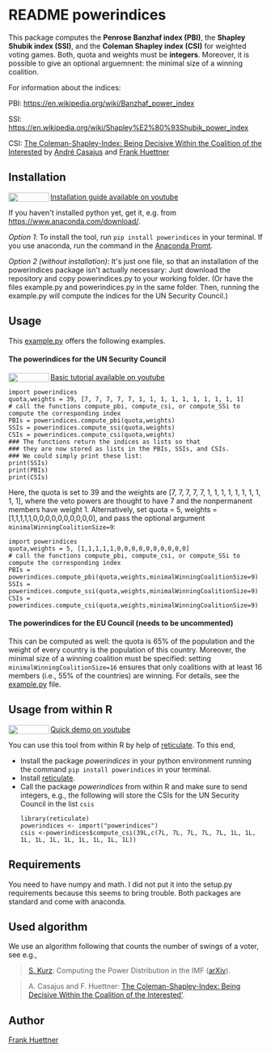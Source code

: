 # README powerindices
This package computes 
the **Penrose Banzhaf index (PBI)**, 
the **Shapley Shubik index (SSI)**, and 
the **Coleman Shapley index (CSI)**
for weighted voting games. 
Both, quota and weights must be **integers**.
Moreover, it is possible to give an optional arguemnent: the minimal size of a winning coalition.

For information about the indices:

PBI: https://en.wikipedia.org/wiki/Banzhaf_power_index

SSI: https://en.wikipedia.org/wiki/Shapley%E2%80%93Shubik_power_index

CSI: [The Coleman-Shapley-Index: Being Decisive Within the Coalition of the Interested](http://xn--frankhttner-yhb.de/frankhuettner/wp-content/uploads/2018/05/colsha.pdf) by [André Casajus](http:www.casajus.de) and [Frank Huettner](http:www.frankhuettner.de)

## Installation 
[Installation guide available on youtube ](https://youtu.be/EiXbVHV78Ik)<a href="https://youtu.be/EiXbVHV78Ik"><img src="https://upload.wikimedia.org/wikipedia/commons/thumb/b/b8/YouTube_Logo_2017.svg/240px-YouTube_Logo_2017.svg.png" align="left" height="18" width="80" target="_blank"></a>

If you haven't installed python yet, get it, e.g. from https://www.anaconda.com/download/. 

*Option 1*: To install the tool, run `pip install powerindices` in your terminal. If you use anaconda, run the command in the [Anaconda Promt](https://www.quora.com/How-do-I-start-the-anaconda-command-prompt).

*Option 2 (without installation)*: It's just one file, so that an installation of the powerindices package isn't actually necessary: Just download the repository and copy powerindices.py to your working folder.  (Or have the files example.py and powerindices.py in the same folder. Then, running the example.py will compute the indices for the UN Security Council.)



## Usage
This [example.py](https://github.com/frankhuettner/powerindices/blob/master/example.py) offers the following examples. 
#### The powerindices for the UN Security Council
[Basic tutorial available on youtube ](https://youtu.be/WNEkgr5Nx38)<a href="https://youtu.be/WNEkgr5Nx38"><img src="https://upload.wikimedia.org/wikipedia/commons/thumb/b/b8/YouTube_Logo_2017.svg/240px-YouTube_Logo_2017.svg.png" align="left" height="18" width="80" target="_blank"></a>

```
import powerindices
quota,weights = 39, [7, 7, 7, 7, 7, 1, 1, 1, 1, 1, 1, 1, 1, 1, 1] 
# call the functions compute_pbi, compute_csi, or compute_SSi to compute the corresponding index
PBIs = powerindices.compute_pbi(quota,weights)
SSIs = powerindices.compute_ssi(quota,weights)
CSIs = powerindices.compute_csi(quota,weights)
### The functions return the indices as lists so that
### they are now stored as lists in the PBIs, SSIs, and CSIs.
### We could simply print these list:
print(SSIs)
print(PBIs)
print(CSIs)
```
Here, the quota is set to 39 and the weights are [7, 7, 7, 7, 7, 1, 1, 1, 1, 1, 1, 1, 1, 1, 1], 
where the veto powers are thought to have 7 and the nonpermanent members have weight 1. 
Alternatively, set quota = 5, weights = [1,1,1,1,1,0,0,0,0,0,0,0,0,0,0], and pass the optional argument `minimalWinningCoalitionSize=9`:
```
import powerindices
quota,weights = 5, [1,1,1,1,1,0,0,0,0,0,0,0,0,0,0] 
# call the functions compute_pbi, compute_csi, or compute_SSi to compute the corresponding index
PBIs = powerindices.compute_pbi(quota,weights,minimalWinningCoalitionSize=9)
SSIs = powerindices.compute_ssi(quota,weights,minimalWinningCoalitionSize=9)
CSIs = powerindices.compute_csi(quota,weights,minimalWinningCoalitionSize=9)
```

#### The powerindices for the EU Council (needs to be uncommented)
This can be computed as well: the quota is 65% of the population and the weight of every country is the population of this country. Moreover, the minimal size of a winning coalition must be specified: setting `minimalWinningCoalitionSize=16` ensures that only coalitions with at least 16 members (i.e., 55% of the countries) are winning. For details, see the [example.py](https://github.com/frankhuettner/powerindices/blob/master/example.py) file.

## Usage from within R
[Quick demo on youtube ](https://youtu.be/FaBoGmkD30g)<a href="https://youtu.be/FaBoGmkD30g"><img src="https://upload.wikimedia.org/wikipedia/commons/thumb/b/b8/YouTube_Logo_2017.svg/240px-YouTube_Logo_2017.svg.png" align="left" height="18" width="80" target="_blank"></a>

You can use this tool from within R by help of [reticulate](https://github.com/rstudio/reticulate). To this end,
* Install the package *powerindices* in your python environment running the command `pip install powerindices` in your terminal.
* Install [reticulate](https://github.com/rstudio/reticulate).
* Call the package *powerindices* from within R and make sure to send integers, e.g., the following will store the CSIs for the UN Security Council in the list `csis`
    ```
    library(reticulate)
    powerindices <- import("powerindices")
    csis <-powerindices$compute_csi(39L,c(7L, 7L, 7L, 7L, 7L, 1L, 1L, 1L, 1L, 1L, 1L, 1L, 1L, 1L, 1L))
    ```
## Requirements
You need to have numpy and math. I did not put it into the setup.py requirements because this seems to bring trouble. Both packages are standard and come with anaconda.

## Used algorithm
We use an algorithm following that counts the number of swings of a voter, see e.g.,
> [S. Kurz](http://www.wm-archive.uni-bayreuth.de/index.php?id=sascha): Computing the Power Distribution in the IMF ([arXiv](http://arxiv.org/abs/1603.01443)).

> A. Casajus and F. Huettner: [The Coleman-Shapley-Index: Being Decisive Within the Coalition of the Interested'](http://xn--frankhttner-yhb.de/frankhuettner/wp-content/uploads/2018/05/colsha.pdf).

## Author
[Frank Huettner](http:www.frankhuettner.de)
